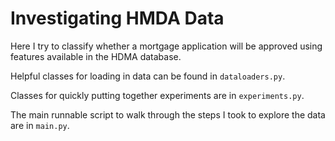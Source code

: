 # Investigating HMDA Data

Here I try to classify whether a mortgage application will be approved using features available in the HDMA database.

Helpful classes for loading in data can be found in `dataloaders.py`.

Classes for quickly putting together experiments are in `experiments.py`.

The main runnable script to walk through the steps I took to explore the data are in `main.py`.

